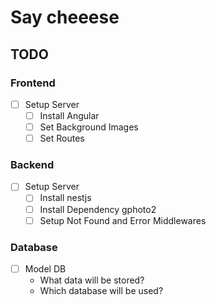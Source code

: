 # Say cheeese

## TODO

### Frontend

* [ ] Setup Server
  * [ ] Install Angular
  * [ ] Set Background Images
  * [ ] Set Routes

### Backend

* [ ] Setup Server
  * [ ] Install nestjs
  * [ ] Install Dependency gphoto2
  * [ ] Setup Not Found and Error Middlewares

### Database

* [ ] Model DB
  * What data will be stored?
  * Which database will be used?
